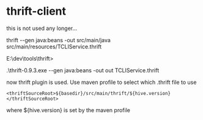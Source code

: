 # thrift-client

this is not used any longer...

thrift --gen java:beans -out src/main/java src/main/resources/TCLIService.thrift

E:\dev\tools\thrift>

.\thrift-0.9.3.exe --gen java:beans -out out TCLIService.thrift


now thrift plugin is used.  Use maven profile to select which .thrift file to use

```
<thriftSourceRoot>${basedir}/src/main/thrift/${hive.version}</thriftSourceRoot>
```

where ${hive.version} is set by the maven profile
